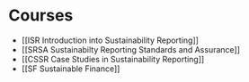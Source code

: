 # Courses
- [[ISR Introduction into Sustainability Reporting]]
- [[SRSA Sustainabilty Reporting Standards and Assurance]]
- [[CSSR Case Studies in Sustainability Reporting]]
- [[SF Sustainable Finance]]

